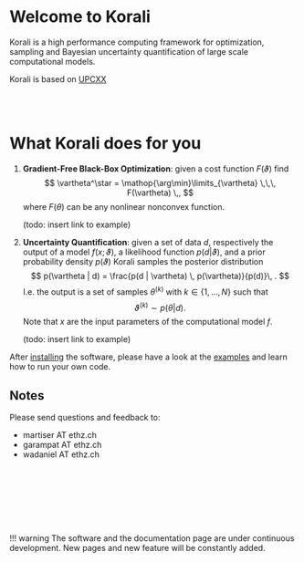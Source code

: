 # Welcome to Korali

Korali is a high performance computing framework for optimization, sampling and Bayesian uncertainty quantification of large scale computational models.

Korali is based on [UPCXX](https://bitbucket.org/berkeleylab/upcxx/wiki/Home)

<br><br>


# What Korali does for you

1. **Gradient-Free Black-Box Optimization**: given a cost function $F(\vartheta)$ find
	$$
	\vartheta^\star = \mathop{\arg\min}\limits_{\vartheta}  \,\,\, F(\vartheta) \,,
	$$
    where $F(\theta)$ can be any nonlinear nonconvex function.
    
    (todo: insert link to example)

2. **Uncertainty Quantification**: given a set of data $d$, respectively the output of a model $f(x;\vartheta)$, a likelihood function $p(d|\vartheta)$,  and a prior probability density $p(\vartheta)$ Korali samples the posterior distribution
	$$
	p(\vartheta | d) = \frac{p(d | \vartheta) \, p(\vartheta)}{p(d)}\, .
	$$
    I.e. the output is a set of samples $\theta^{(k)}$ with $k \in \{1,...,N\}$ such that
    $$
		\vartheta^{(k)} \sim p(\theta | d).
    $$
    Note that $x$ are the input parameters of the computational model $f$.

    (todo: insert link to example)

After [installing](installation.md) the software, please have a look at the [examples](./examples/sampling.md) and learn how to run your own code.


## Notes

Please send questions and feedback to:

- martiser AT ethz.ch
- garampat AT ethz.ch
- wadaniel AT ethz.ch


<br><br><br><br><br><br>

!!! warning
    The software and the documentation page are under continuous development. New pages and new feature will be constantly added.
